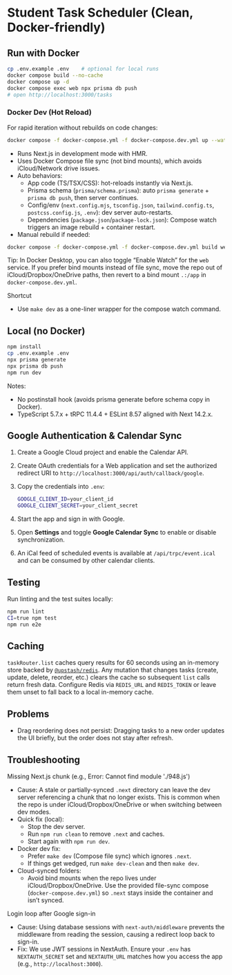 # Student Task Scheduler (Clean, Docker-friendly)

## Run with Docker
```bash
cp .env.example .env    # optional for local runs
docker compose build --no-cache
docker compose up -d
docker compose exec web npx prisma db push
# open http://localhost:3000/tasks
```

### Docker Dev (Hot Reload)
For rapid iteration without rebuilds on code changes:
```bash
docker compose -f docker-compose.yml -f docker-compose.dev.yml up --watch
```
- Runs Next.js in development mode with HMR.
- Uses Docker Compose file sync (not bind mounts), which avoids iCloud/Network drive issues.
- Auto behaviors:
  - App code (TS/TSX/CSS): hot-reloads instantly via Next.js.
  - Prisma schema (`prisma/schema.prisma`): auto `prisma generate` + `prisma db push`, then server continues.
  - Config/env (`next.config.mjs`, `tsconfig.json`, `tailwind.config.ts`, `postcss.config.js`, `.env`): dev server auto-restarts.
  - Dependencies (`package.json`/`package-lock.json`): Compose watch triggers an image rebuild + container restart.
- Manual rebuild if needed:
```bash
docker compose -f docker-compose.yml -f docker-compose.dev.yml build web
```

Tip: In Docker Desktop, you can also toggle “Enable Watch” for the `web` service. If you prefer bind mounts instead of file sync, move the repo out of iCloud/Dropbox/OneDrive paths, then revert to a bind mount `.:/app` in `docker-compose.dev.yml`.

Shortcut
- Use `make dev` as a one-liner wrapper for the compose watch command.

## Local (no Docker)
```bash
npm install
cp .env.example .env
npx prisma generate
npx prisma db push
npm run dev
```

Notes:
- No postinstall hook (avoids prisma generate before schema copy in Docker).
- TypeScript 5.7.x + tRPC 11.4.4 + ESLint 8.57 aligned with Next 14.2.x.

## Google Authentication & Calendar Sync

1. Create a Google Cloud project and enable the Calendar API.
2. Create OAuth credentials for a Web application and set the authorized redirect URI to `http://localhost:3000/api/auth/callback/google`.
3. Copy the credentials into `.env`:

   ```bash
   GOOGLE_CLIENT_ID=your_client_id
   GOOGLE_CLIENT_SECRET=your_client_secret
   ```

4. Start the app and sign in with Google.
5. Open **Settings** and toggle **Google Calendar Sync** to enable or disable synchronization.
6. An iCal feed of scheduled events is available at `/api/trpc/event.ical` and can be consumed by other calendar clients.

## Testing

Run linting and the test suites locally:

```bash
npm run lint
CI=true npm test
npm run e2e
```

## Caching

`taskRouter.list` caches query results for 60 seconds using an in-memory store backed by
[`@upstash/redis`](https://github.com/upstash/redis).
Any mutation that changes tasks (create, update, delete, reorder, etc.) clears the cache so
subsequent `list` calls return fresh data. Configure Redis via `REDIS_URL` and `REDIS_TOKEN` or
leave them unset to fall back to a local in-memory cache.

## Problems
- Drag reordering does not persist: Dragging tasks to a new order updates the UI briefly, but the order does not stay after refresh.

## Troubleshooting

Missing Next.js chunk (e.g., Error: Cannot find module './948.js')
- Cause: A stale or partially-synced `.next` directory can leave the dev server referencing a chunk that no longer exists. This is common when the repo is under iCloud/Dropbox/OneDrive or when switching between dev modes.
- Quick fix (local):
  - Stop the dev server.
  - Run `npm run clean` to remove `.next` and caches.
  - Start again with `npm run dev`.
- Docker dev fix:
  - Prefer `make dev` (Compose file sync) which ignores `.next`.
  - If things get wedged, run `make dev-clean` and then `make dev`.
- Cloud-synced folders:
  - Avoid bind mounts when the repo lives under iCloud/Dropbox/OneDrive. Use the provided file-sync compose (`docker-compose.dev.yml`) so `.next` stays inside the container and isn’t synced.

Login loop after Google sign-in
- Cause: Using database sessions with `next-auth/middleware` prevents the middleware from reading the session, causing a redirect loop back to sign-in.
- Fix: We use JWT sessions in NextAuth. Ensure your `.env` has `NEXTAUTH_SECRET` set and `NEXTAUTH_URL` matches how you access the app (e.g., `http://localhost:3000`).
